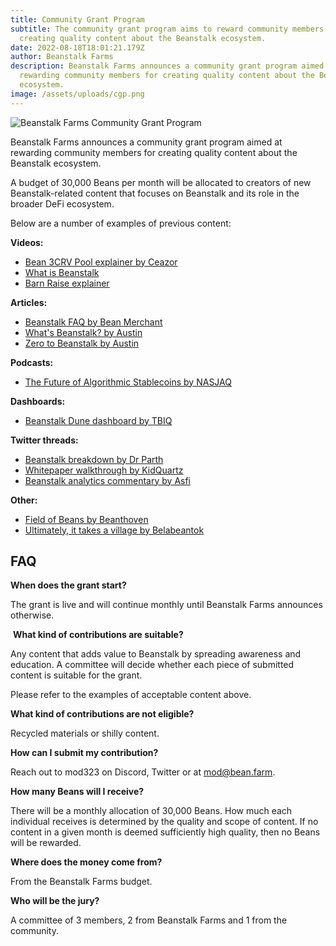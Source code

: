 ```yaml
---
title: Community Grant Program
subtitle: The community grant program aims to reward community members for
  creating quality content about the Beanstalk ecosystem.
date: 2022-08-18T18:01:21.179Z
author: Beanstalk Farms
description: Beanstalk Farms announces a community grant program aimed at
  rewarding community members for creating quality content about the Beanstalk
  ecosystem.
image: /assets/uploads/cgp.png
---
```

![Beanstalk Farms Community Grant Program](/assets/uploads/cgp.png)

Beanstalk Farms announces a community grant program aimed at rewarding community members for creating quality content about the Beanstalk ecosystem. 

A budget of 30,000 Beans per month will be allocated to creators of new Beanstalk-related content that focuses on Beanstalk and its role in the broader DeFi ecosystem. 

Below are a number of examples of previous content:

**Videos:**

* [Bean 3CRV Pool explainer by Ceazor](https://www.youtube.com/watch?v=XTzWmysOxKY)
* [What is Beanstalk](https://www.youtube.com/watch?v=Yn9cn_IZy7o)
* [Barn Raise explainer](https://www.youtube.com/watch?v=srnhtH0dZgg)

**Articles:**

* [Beanstalk FAQ by Bean Merchant](< https://beanmerchant.substack.com/p/updated-beanstalk-faq-?utm_source=substack&utm_campaign=post_embed&utm_medium=web&s=r>)
* [What's Beanstalk? by Austin](https://mirror.xyz/astn.eth/LeuGtteOh8N0GVHwuPL4R1TIPXmjQuZQFzGObCLezUM)
* [Zero to Beanstalk by Austin](https://mirror.xyz/astn.eth/w5336TYVkb-9eIlKxrCPKLoUNvYRgJmd6nB4Br5-Vs8)

**Podcasts:**

* [The Future of Algorithmic Stablecoins by NASJAQ](https://open.spotify.com/episode/4zSBdnYs56Mlw5RrStZsfk?si=cc15759b547d4ea3&nd=1)

**Dashboards:**

* [Beanstalk Dune dashboard by TBIQ](https://dune.com/tbiq/Beanstalk)

**Twitter threads:**

* [Beanstalk breakdown by Dr Parth](https://twitter.com/doctor_parth/status/1488941756448382976?s=21&t=EhIzJthlJTBoMETnYBX_NQ)[](https://twitter.com/doctor_parth/status/1488941756448382976?s=21&t=EhIzJthlJTBoMETnYBX_NQ)
* [Whitepaper walkthrough by KidQuartz](https://twitter.com/KidQuartz1/status/1511187334833733632) [](https://twitter.com/KidQuartz1/status/1511187334833733632)
* [Beanstalk analytics commentary by Asfi](<https://twitter.com/Asfi3333/status/1511120384803807236](https://mobile.twitter.com/Asfi3333/status/1511120384803807236>)

**Other:**

* [Field of Beans by Beanthoven](https://www.youtube.com/watch?v=QfLGAmseUJU)
* [Ultimately, it takes a village by Belabeantok](https://www.youtube.com/watch?v=KfIb1DgQEzg)

## **FAQ**

**When does the grant start?**

The grant is live and will continue monthly until Beanstalk Farms announces otherwise. 

 **What kind of contributions are suitable?**

Any content that adds value to Beanstalk by spreading awareness and education. A committee will decide whether each piece of submitted content is suitable for the grant. 

Please refer to the examples of acceptable content above.

**What kind of contributions are not eligible?**

Recycled materials or shilly content.

**How can I submit my contribution?**

Reach out to mod323 on Discord, Twitter or at mod@bean.farm.

**How many Beans will I receive?** 

There will be a monthly allocation of 30,000 Beans. How much each individual receives is determined by the quality and scope of content. If no content in a given month is deemed sufficiently high quality, then no Beans will be rewarded.

**Where does the money come from?**

From the Beanstalk Farms budget.

**Who will be the jury?**

A committee of 3 members, 2 from Beanstalk Farms and 1 from the community.